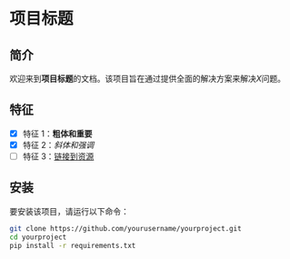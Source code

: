 # 项目标题

## 简介
欢迎来到**项目标题**的文档。该项目旨在通过提供全面的解决方案来解决*X*问题。

## 特征
- [x] 特征 1：**粗体和重要**
- [x] 特征 2：*斜体和强调*
- [ ] 特征 3：[链接到资源](https://example.com)

## 安装
要安装该项目，请运行以下命令：

```bash
git clone https://github.com/yourusername/yourproject.git
cd yourproject
pip install -r requirements.txt
